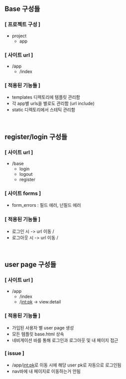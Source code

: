 ## Base 구성들
### [ 프로젝트 구성 ]
- project
    - app

### [ 사이트 url ]
- /app
    - /index

### [ 적용된 기능들 ]
- templates 디렉토리에 템플릿 관리함
- 각 app별 urls을 별로도 관리함 (url include)
- static 디렉토리에서 스테틱 관리함

<br/>

## register/login 구성들
### [ 사이트 url ]
- /base
    - login
    - logout
    - register

### [ 사이트 forms ]
- form_errors : 필드 에러, 넌필드 에러

### [ 적용된 기능들 ]
- 로그인 시 -> url 이동 /
- 로그아웃 시 -> url 이동 /

<br/>

## user page 구성들
### [ 사이트 url ]
- /app
    - /index
    - /<int:pk> -> view.detail

### [ 적용된 기능들 ]
- 가입된 사용자 별 user page 생성
- 모든 템플릿 base.html 상속
- 네비게이션 바를 통해 로그인과 로그아웃 및 내 페이지 접근

### [ issue ]
- /app/<int:pk>로 이동 시에 해당 user pk로 자동으로 로그인됨
- nav바에 내 페이지로 이동하는거 안됨